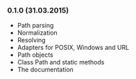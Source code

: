 ### 0.1.0 (31.03.2015)

* Path parsing
* Normalization
* Resolving
* Adapters for POSIX, Windows and URL
* Path objects
* Class Path and static methods
* The documentation

